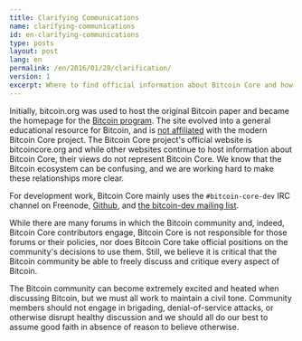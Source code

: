```yaml
---
title: Clarifying Communications
name: clarifying-communications
id: en-clarifying-communications
type: posts
layout: post
lang: en
permalink: /en/2016/01/28/clarification/
version: 1
excerpt: Where to find official information about Bitcoin Core and how you can interact with other Bitcoin Core users and developers.
---
```

Initially, bitcoin.org was used to host the original Bitcoin paper and became the homepage for the [Bitcoin program](https://bitcoin.org/en/download). The site evolved into a general educational resource for Bitcoin, and is [not affiliated](https://bitcoin.org/en/bitcoin-core/about-site) with the modern Bitcoin Core project. The Bitcoin Core project's official website is bitcoincore.org and while other websites continue to host information about Bitcoin Core, their views do not represent Bitcoin Core. We know that the Bitcoin ecosystem can be confusing, and we are working hard to make these relationships more clear.

For development work, Bitcoin Core mainly uses the `#bitcoin-core-dev` IRC channel on Freenode, [Github](https://github.com/bitcoin/bitcoin), and [the bitcoin-dev mailing list](http://lists.linuxfoundation.org/pipermail/bitcoin-dev/).

While there are many forums in which the Bitcoin community and, indeed, Bitcoin Core contributors engage, Bitcoin Core is not responsible for those forums or their policies, nor does Bitcoin Core take official positions on the community's decisions to use them. Still, we believe it is critical that the Bitcoin community be able to freely discuss and critique every aspect of Bitcoin.

The Bitcoin community can become extremely excited and heated when discussing Bitcoin, but we must all work to maintain a civil tone. Community members should not engage in brigading, denial-of-service attacks, or otherwise disrupt healthy discussion and we should all do our best to assume good faith in absence of reason to believe otherwise.
